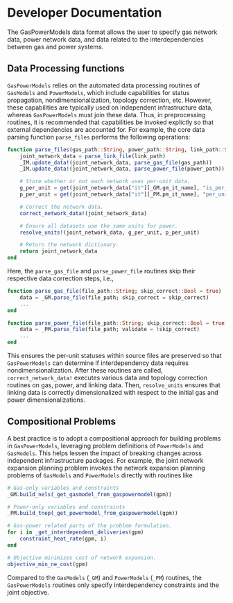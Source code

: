 # Developer Documentation

The GasPowerModels data format allows the user to specify gas network data, power network data, and data related to the interdependencies between gas and power systems.

## Data Processing functions

`GasPowerModels` relies on the automated data processing routines of `GasModels` and `PowerModels`, which include capabilities for status propagation, nondimensionalization, topology correction, etc.
However, these capabilities are typically used on independent infrastructure data, whereas `GasPowerModels` must join these data.
Thus, in preprocessing routines, it is recommended that capabilities be invoked explictly so that external dependencies are accounted for.
For example, the core data parsing function `parse_files` performs the following operations:

```julia
function parse_files(gas_path::String, power_path::String, link_path::String)
    joint_network_data = parse_link_file(link_path)
    _IM.update_data!(joint_network_data, parse_gas_file(gas_path))
    _IM.update_data!(joint_network_data, parse_power_file(power_path))

    # Store whether or not each network uses per-unit data.
    g_per_unit = get(joint_network_data["it"][_GM.gm_it_name], "is_per_unit", 0) != 0
    p_per_unit = get(joint_network_data["it"][_PM.pm_it_name], "per_unit", false)

    # Correct the network data.
    correct_network_data!(joint_network_data)

    # Ensure all datasets use the same units for power.
    resolve_units!(joint_network_data, g_per_unit, p_per_unit)

    # Return the network dictionary.
    return joint_network_data
end
```

Here, the `parse_gas_file` and `parse_power_file` routines skip their respective data correction steps, i.e.,

```julia
function parse_gas_file(file_path::String; skip_correct::Bool = true)
    data = _GM.parse_file(file_path; skip_correct = skip_correct)
    ...
end

function parse_power_file(file_path::String; skip_correct::Bool = true)
    data = _PM.parse_file(file_path; validate = !skip_correct)
    ...
end
```

This ensures the per-unit statuses within source files are preserved so that `GasPowerModels` can determine if interdependency data requires nondimensionalization.
After these routines are called, `correct_network_data!` executes various data and topology correction routines on gas, power, and linking data.
Then, `resolve_units` ensures that linking data is correctly dimensionalized with respect to the initial gas and power dimensionalizations.


## Compositional Problems

A best practice is to adopt a compositional approach for building problems in `GasPowerModels`, leveraging problem definitions of `PowerModels` and `GasModels`.
This helps lessen the impact of breaking changes across independent infrastructure packages.
For example, the joint network expansion planning problem invokes the network expansion planning problems of `GasModels` and `PowerModels` directly with routines like

```julia
# Gas-only variables and constraints
_GM.build_nels(_get_gasmodel_from_gaspowermodel(gpm))

# Power-only variables and constraints
_PM.build_tnep(_get_powermodel_from_gaspowermodel(gpm))

# Gas-power related parts of the problem formulation.
for i in _get_interdependent_deliveries(gpm)
    constraint_heat_rate(gpm, i)
end

# Objective minimizes cost of network expansion.
objective_min_ne_cost(gpm)
```

Compared to the `GasModels` (`_GM`) and `PowerModels` (`_PM`) routines, the `GasPowerModels` routines only specify interdependency constraints and the joint objective.